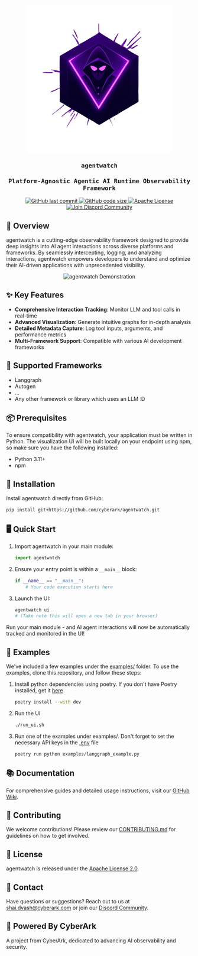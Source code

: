 <p align="center">
    <img src="resources/logo.png" alt="agentwatch - AI Agent Observability Platform" width="400"/>
</p>
<h3 align="center" style="font-family: 'Fira Mono', Monospace;">agentwatch</h3>
<h3 align="center" style="font-family: 'Fira Mono', Monospace;">Platform-Agnostic Agentic AI Runtime Observability Framework</h3>

<p align="center">
    <a href="https://github.com/cyberark/agentwatch/commits/main">
        <img alt="GitHub last commit" src="https://img.shields.io/github/last-commit/cyberark/agentwatch">
    </a>
    <a href="https://github.com/cyberark/agentwatch">
        <img alt="GitHub code size" src="https://img.shields.io/github/languages/code-size/cyberark/agentwatch">
    </a>
    <a href="https://github.com/cyberark/agentwatch/blob/master/LICENSE">
        <img alt="Apache License" src="https://img.shields.io/github/license/cyberark/agentwatch">
    </a>
    <a href="https://discord.gg/Zt297RAK">
        <img alt="Join Discord Community" src="https://img.shields.io/discord/1330486843938177157">
    </a>
</p>

## 🌟 Overview

agentwatch is a cutting-edge observability framework designed to provide deep insights into AI agent interactions across diverse platforms and frameworks. By seamlessly intercepting, logging, and analyzing interactions, agentwatch empowers developers to understand and optimize their AI-driven applications with unprecedented visibility.

<p align="center">
    <img src="resources/agentwatch.gif" alt="agentwatch Demonstration" width="800"/>
</p>

## ✨ Key Features

- **Comprehensive Interaction Tracking**: Monitor LLM and tool calls in real-time
- **Advanced Visualization**: Generate intuitive graphs for in-depth analysis
- **Detailed Metadata Capture**: Log tool inputs, arguments, and performance metrics
- **Multi-Framework Support**: Compatible with various AI development frameworks

## 🚀 Supported Frameworks

- Langgraph
- Autogen
- ...
- Any other framework or library which uses an LLM :D

## 📦 Prerequisites
To ensure compatibility with agentwatch, your application must be written in Python. The visualization UI will be built locally on your endpoint using npm,
so make sure you have the following installed:

- Python 3.11+
- npm

## 🔧 Installation

Install agentwatch directly from GitHub:

```bash
pip install git+https://github.com/cyberark/agentwatch.git
```

## 🖥️ Quick Start

1. Import agentwatch in your main module:
   ```python
   import agentwatch
   ```

2. Ensure your entry point is within a `__main__` block:
   ```python
   if __name__ == "__main__":
       # Your code execution starts here
   ```

3. Launch the UI:
   ```bash
   agentwatch ui
   # (Take note this will open a new tab in your browser)
   ```

Run your main module - and AI agent interactions will now be automatically tracked and monitored in the UI!

## 📌 Examples
We've included a few examples under the [examples/](https://github.com/cyberark/agentwatch/tree/main/examples) folder.
To use the examples, clone this repository, and follow these steps:

1. Install python dependencies using poetry. If you don't have Poetry installed, get it [here](https://python-poetry.org/)
   ```bash
   poetry install --with dev
   ```

2. Run the UI
   ```bash
   ./run_ui.sh
   ```

3. Run one of the examples under examples/. Don't forget to set the necessary API keys in the [.env](https://pypi.org/project/python-dotenv/) file
   ```bash
   poetry run python examples/langgraph_example.py
   ```

## 📚 Documentation

For comprehensive guides and detailed usage instructions, visit our [GitHub Wiki](https://github.com/cyberark/agentwatch/wiki).

## 🤝 Contributing

We welcome contributions! Please review our [CONTRIBUTING.md](https://github.com/cyberark/agentwatch/blob/main/CONTRIBUTING.md) for guidelines on how to get involved.

## 📄 License

agentwatch is released under the [Apache License 2.0](https://www.apache.org/licenses/LICENSE-2.0).

## 📧 Contact

Have questions or suggestions? Reach out to us at [shai.dvash@cyberark.com](mailto:shai.dvash@cyberark.com) or join our [Discord Community](https://discord.gg/Zt297RAK).

## 🌈 Powered By CyberArk

A project from CyberArk, dedicated to advancing AI observability and security.
